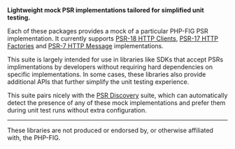 **Lightweight mock PSR implementations tailored for simplified unit testing.**

Each of these packages provides a mock of a particular PHP-FIG PSR implementation. It currently supports [PSR-18 HTTP Clients](https://github.com/psr-mock/http-client-implementation), [PSR-17 HTTP Factories](https://github.com/psr-mock/http-factory-implementation) and [PSR-7 HTTP Message](https://github.com/psr-mock/http-message-implementation) implementations.

This suite is largely intended for use in libraries like SDKs that accept PSRs implimentations by developers without requiring hard dependencies on specific implementations. In some cases, these libraries also provide additional APIs that further simplify the unit testing experience.

This suite pairs nicely with the [PSR Discovery](https://github.com/psr-discovery) suite, which can automatically detect the presence of any of these mock implementations and prefer them during unit test runs without extra configuration.

---

These libraries are not produced or endorsed by, or otherwise affiliated with, the PHP-FIG.

